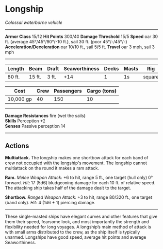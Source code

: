 # Longship

_Colossal waterborne vehicle_

---

**Armor Class** 15/12
**Hit Points** 300/40
**Damage Threshold** 15/5
**Speed** oar 30 ft. (average 45°/45°/90°/-10 ft.), sail 30 ft. (poor 45°/-/45°/-)
**Acceleration/Deceleration** oar 10/10 ft., sail 5/5 ft.
**Travel** oar 3 mph, sail 3 mph

--- 

|  Length  |  Beam  |  Draft  | Seaworthiness | Decks | Masts |      Rig     |
| -------- | ------ | ------- | ------------- | ----- | ----- | ------------ |
|   80 ft. | 15 ft. |   3 ft. |           +14 |     1 |    1s | square       |

|    Cost   | Crew | Passengers | Cargo (tons) |
| --------- | ---- | ---------- | ------------ |
| 10,000 gp |   40 |        150 |           10 |

---

**Damage Resistances** fire (wet the sails)  
**Skills** Perception +2  
**Senses** Passive perception 14

---

## Actions

**Multiattack.** The longship makes one shortbow attack for each band of crew not occupied with the longship's movement. The longship cannot multiattack on the round it makes a ram attack. 

**Ram.** _Melee Weapon Attack:_ +6 to hit, range 5 ft., one target (hull only) 0° forward. _Hit:_ 17 (5d6) bludgeoning damage for each 10 ft. of relative speed. The attacking ship takes half of the damage dealt to the target.

**Shortbow.** _Ranged Weapon Attack:_ +3 to hit, range 80/320 ft., one target (band only). _Hit:_ 4 (1d6 + 1) piercing damage.

---

These single-masted ships have elegant curves and other features that give them their speed, fearsome look, and most importantly the strength and flexibility needed for long voyages. A longship’s main method of attack is with small arms distributed to the crew, as the ship itself is typically unarmed. Longships have good speed, average hit points and average Seaworthiness.